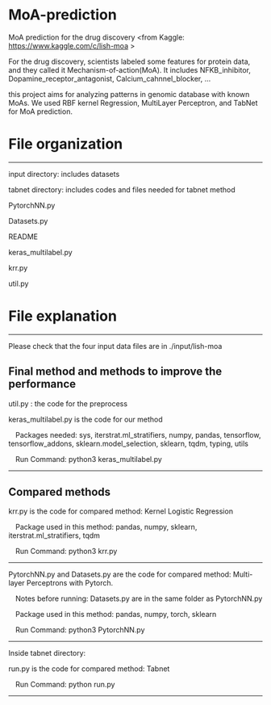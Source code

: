 # MoA-prediction
MoA prediction for the drug discovery <from Kaggle: https://www.kaggle.com/c/lish-moa >

For the drug discovery, scientists labeled some features for protein data, and they called it Mechanism-of-action(MoA).
It includes NFKB_inhibitor, Dopamine_receptor_antagonist, Calcium_cahnnel_blocker, ...

this project aims for analyzing patterns in genomic database with known MoAs. We used RBF kernel Regression, MultiLayer Perceptron, and TabNet for MoA prediction.


# File organization
-----------------------------------------------------
input directory: includes datasets

tabnet directory: includes codes and files needed for tabnet method

PytorchNN.py

Datasets.py

README

keras_multilabel.py

krr.py

util.py 

# File explanation
-----------------------------------------------------
Please check that the four input data files are in ./input/lish-moa

Final method and methods to improve the performance
-----------------------------------
util.py : the code for the preprocess 

keras_multilabel.py is the code for our method 

&ensp;&ensp;Packages needed: sys, iterstrat.ml_stratifiers, numpy, pandas, tensorflow, tensorflow_addons, sklearn.model_selection, sklearn, tqdm, typing, utils 

&ensp;&ensp;Run Command: python3 keras_multilabel.py
  
-----

Compared methods
-----------------------------------

krr.py is the code for compared method: Kernel Logistic Regression

&ensp;&ensp;Package used in this method: pandas, numpy, sklearn, iterstrat.ml_stratifiers, tqdm

&ensp;&ensp;Run Command: python3 krr.py

---------

PytorchNN.py and Datasets.py are the code for compared method: Multi-layer Perceptrons with Pytorch. 

&ensp;&ensp;Notes before running: Datasets.py are in the same folder as PytorchNN.py

&ensp;&ensp;Package used in this method: pandas, numpy, torch, sklearn

&ensp;&ensp;Run Command: python3 PytorchNN.py

---------

Inside tabnet directory: 

run.py is the code for compared method: Tabnet 

&ensp;&ensp;Run Command: python run.py
  
---------

